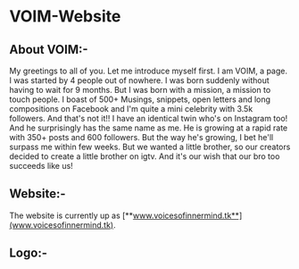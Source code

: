 # VOIM-Website

## About VOIM:-
My greetings to all of you. Let me introduce myself first. I am VOIM, a page. I was started by 4 people out of nowhere. I was born suddenly without having to wait for 9 months. But I was born with a mission, a mission to touch people. I boast of 500+ Musings, snippets, open letters and long compositions on Facebook and I'm quite a mini celebrity with 3.5k followers. And that's not it!! I have an identical twin who's on Instagram too! And he surprisingly has the same name as me. He is growing at a rapid rate with 350+ posts and 600 followers. But the way he's growing, I bet he'll surpass me within few weeks. But we wanted a little brother, so our creators decided to create a little brother on igtv. And it's our wish that our bro too succeeds like us!


## Website:-
The website is currently up as [**www.voicesofinnermind.tk**](www.voicesofinnermind.tk).


## Logo:-


